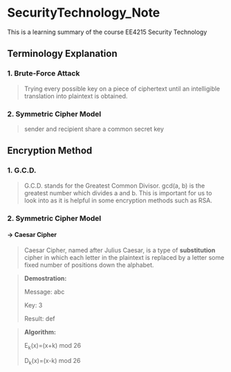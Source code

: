 # SecurityTechnology_Note
This is a learning summary of the course EE4215 Security Technology
## Terminology Explanation
### 1. Brute-Force Attack
>   Trying every possible key on a piece of ciphertext until an intelligible translation into plaintext is obtained.
### 2. Symmetric Cipher Model
>   sender and recipient share a common secret key
## Encryption Method
### 1. G.C.D.
>   G.C.D. stands for the Greatest Common Divisor. gcd(a, b) is the greatest number which divides a and b. This is important for us to look into as it is helpful in some encryption methods such as RSA.
### 2. Symmetric Cipher Model
####  -> Caesar Cipher
>   Caesar Cipher, named after Julius Caesar, is a type of **substitution** cipher in which each letter in the plaintext is replaced by a letter some fixed number of positions down the alphabet.

>   **Demostration:**
>
>   Message: abc
>
>   Key: 3
>
>   Result: def

>   **Algorithm:**
>
>   E<sub>k</sub>(x)=(x+k) mod 26
>
>   D<sub>k</sub>(x)=(x-k) mod 26

